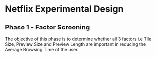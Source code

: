 # Netflix Experimental Design

## Phase 1 - Factor Screening
The objective of this phase is to determine whether all 3 factors i.e Tile Size, Preview Size and Preview Length are important in reducing the Average Browsing Time of the user. 
